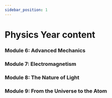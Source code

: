 ```yaml
---
sidebar_position: 1
---
```


# Physics Year content

### Module 6: Advanced Mechanics
### Module 7: Electromagnetism
### Module 8: The Nature of Light
### Module 9: From the Universe to the Atom


